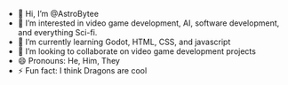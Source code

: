 - 👋 Hi, I’m @AstroBytee
- 👀 I’m interested in video game development, AI, software development, and everything Sci-fi.
- 🌱 I’m currently learning Godot, HTML, CSS, and javascript
- 💞️ I’m looking to collaborate on video game development projects
- 😄 Pronouns: He, Him, They
- ⚡ Fun fact: I think Dragons are cool
